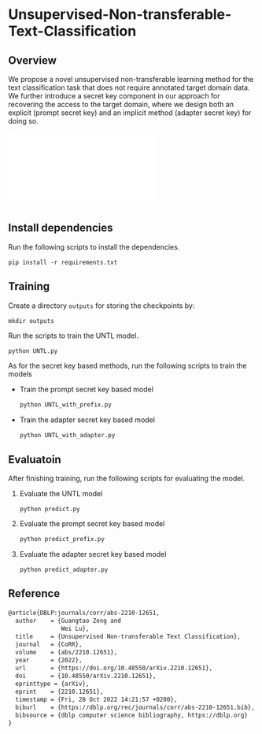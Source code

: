 # Unsupervised-Non-transferable-Text-Classification

## Overview

We propose a novel unsupervised non-transferable learning method for the text classification task that does not require annotated target domain data. We further introduce a secret key component in our approach for recovering the access to the target domain, where we design both an explicit (prompt secret key) and an implicit method (adapter secret key) for doing so. 

![overview](./overview.pdf)

## Install dependencies

Run the following scripts to install the dependencies.

```shell
pip install -r requirements.txt
```



## Training

Create a directory `outputs` for storing the checkpoints by:

```shell
mkdir outputs
```

Run the scripts to train the UNTL model.

```shell
python UNTL.py
```

As for the secret key based methods, run the following scripts to train the models

* Train the prompt secret key based model

  ```sh
  python UNTL_with_prefix.py
  ```

* Train the adapter secret key based model

  ```sh
  python UNTL_with_adapter.py
  ```



## Evaluatoin

After finishing training, run the following scripts for evaluating the model.

1. Evaluate the UNTL model

   ```shell
   python predict.py
   ```

2. Evaluate the prompt secret key based model

   ```sh
   python predict_prefix.py
   ```

3. Evaluate the adapter secret key based model

   ```shell
   python predict_adapter.py
   ```



## Reference

```
@article{DBLP:journals/corr/abs-2210-12651,
  author    = {Guangtao Zeng and
               Wei Lu},
  title     = {Unsupervised Non-transferable Text Classification},
  journal   = {CoRR},
  volume    = {abs/2210.12651},
  year      = {2022},
  url       = {https://doi.org/10.48550/arXiv.2210.12651},
  doi       = {10.48550/arXiv.2210.12651},
  eprinttype = {arXiv},
  eprint    = {2210.12651},
  timestamp = {Fri, 28 Oct 2022 14:21:57 +0200},
  biburl    = {https://dblp.org/rec/journals/corr/abs-2210-12651.bib},
  bibsource = {dblp computer science bibliography, https://dblp.org}
}
```

